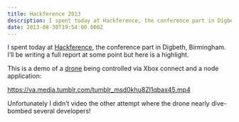 ```yaml
---
title: Hackference 2013
description: I spent today at Hackference, the conference part in Digbeth, Birmingham.
date: 2013-08-30T19:54:00.000Z
---
```

I spent today at [Hackference](http://hackference.co.uk/), the conference part in Digbeth, Birmingham. I’ll be writing a full report at some point but here is a highlight.

This is a demo of a [drone](http://ardrone2.parrot.com/) being controlled via Xbox connect and a node application:

https://va.media.tumblr.com/tumblr_msd0khu8Zl1qbax45.mp4

Unfortunately I didn’t video the other attempt where the drone nearly dive-bombed several developers!